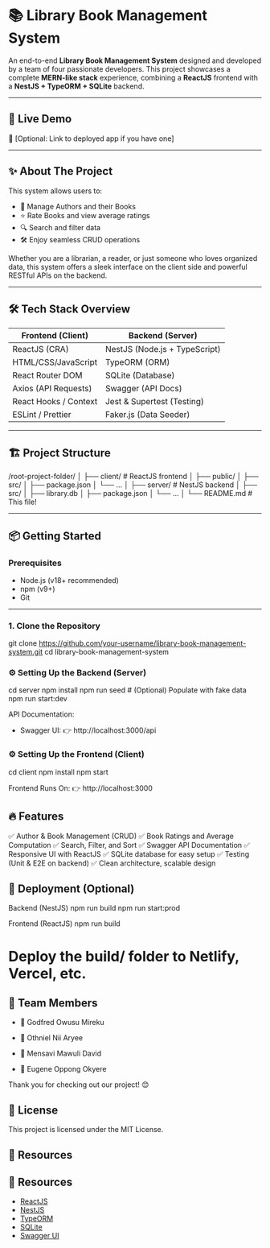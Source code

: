 # 📚 Library Book Management System

An end-to-end **Library Book Management System** designed and developed by a team of four passionate developers. This project showcases a complete **MERN-like stack** experience, combining a **ReactJS** frontend with a **NestJS + TypeORM + SQLite** backend.

---

## 🚀 Live Demo
🔗 [Optional: Link to deployed app if you have one]

---

## ✨ About The Project

This system allows users to:
- 📖 Manage Authors and their Books  
- ⭐ Rate Books and view average ratings  
- 🔍 Search and filter data  
- 🛠️ Enjoy seamless CRUD operations  

Whether you are a librarian, a reader, or just someone who loves organized data, this system offers a sleek interface on the client side and powerful RESTful APIs on the backend.

---

## 🛠️ Tech Stack Overview

| Frontend (Client)      | Backend (Server)               |
|------------------------|--------------------------------|
| ReactJS (CRA)          | NestJS (Node.js + TypeScript)  |
| HTML/CSS/JavaScript    | TypeORM (ORM)                  |
| React Router DOM       | SQLite (Database)              |
| Axios (API Requests)   | Swagger (API Docs)             |
| React Hooks / Context  | Jest & Supertest (Testing)     |
| ESLint / Prettier      | Faker.js (Data Seeder)         |

---

## 🏗️ Project Structure

/root-project-folder/ │ ├── client/ # ReactJS frontend │ ├── public/ │ ├── src/ │ ├── package.json │ └── ... │ ├── server/ # NestJS backend │ ├── src/ │ ├── library.db │ ├── package.json │ └── ... │ └── README.md # This file!


---

## 📦 Getting Started

### Prerequisites
- Node.js (v18+ recommended)
- npm (v9+)
- Git

---

### 1. Clone the Repository
git clone https://github.com/your-username/library-book-management-system.git
cd library-book-management-system

### ⚙️ Setting Up the Backend (Server)
cd server
npm install
npm run seed         # (Optional) Populate with fake data
npm run start:dev

API Documentation:
- Swagger UI: 👉 http://localhost:3000/api


### ⚙️ Setting Up the Frontend (Client)
cd client
npm install
npm start

Frontend Runs On:
👉 http://localhost:3000

## 🔥 Features
✅ Author & Book Management (CRUD)
✅ Book Ratings and Average Computation
✅ Search, Filter, and Sort
✅ Swagger API Documentation
✅ Responsive UI with ReactJS
✅ SQLite database for easy setup
✅ Testing (Unit & E2E on backend)
✅ Clean architecture, scalable design

## 🚀 Deployment (Optional)
Backend (NestJS)
npm run build
npm run start:prod

Frontend (ReactJS)
npm run build
# Deploy the build/ folder to Netlify, Vercel, etc.

## 👥 Team Members
- 👤 Godfred Owusu Mireku

- 👤 Othniel Nii Aryee

- 👤 Mensavi Mawuli David

- 👤 Eugene Oppong Okyere

Thank you for checking out our project! 😊

## 📄 License
This project is licensed under the MIT License.

## 🔗 Resources
## 🔗 Resources

- [ReactJS](https://reactjs.org/)
- [NestJS](https://nestjs.com/)
- [TypeORM](https://typeorm.io/)
- [SQLite](https://www.sqlite.org/)
- [Swagger UI](https://swagger.io/tools/swagger-ui/)
